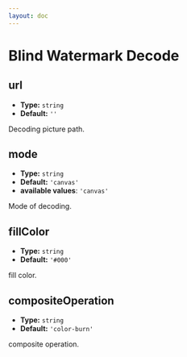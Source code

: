 ```yaml
---
layout: doc
---
```

# Blind Watermark Decode

## url

- **Type:** `string`
- **Default:** `''`

Decoding picture path.

## mode

- **Type:** `string`
- **Default:** `'canvas'`
- **available values**: `'canvas'`

Mode of decoding.

## fillColor

- **Type:** `string`
- **Default:** `'#000'`

fill color.

## compositeOperation

- **Type:** `string`
- **Default:** `'color-burn'`

composite operation.
